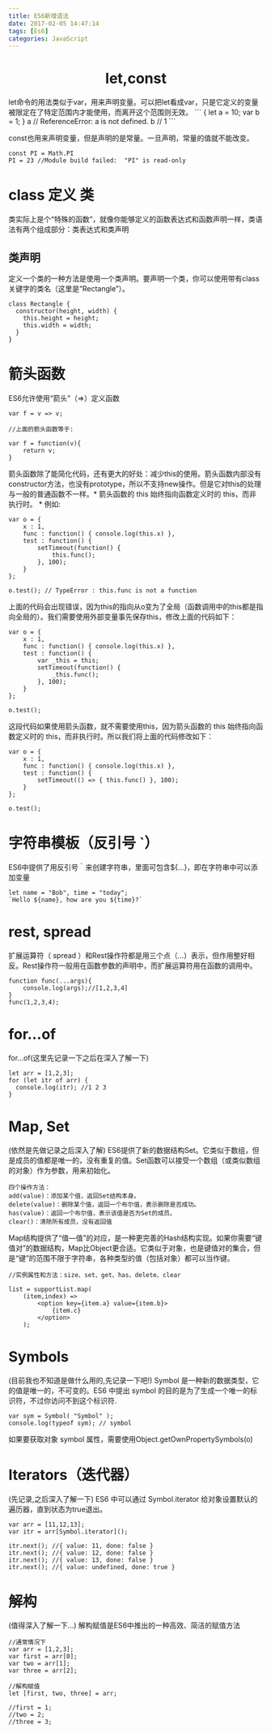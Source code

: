 ```yaml
---
title: ES6新增语法
date: 2017-02-05 14:47:14
tags: [Es6]
categories: JavaScript
---
```

<center> 

# let,const # 
</center>
<!-- more -->
let命令的用法类似于var，用来声明变量。可以把let看成var，只是它定义的变量被限定在了特定范围内才能使用，而离开这个范围则无效。
```
{
  let a = 10;
  var b = 1;
}
a // ReferenceError: a is not defined.
b // 1
```

const也用来声明变量，但是声明的是常量。一旦声明，常量的值就不能改变。
```
const PI = Math.PI
PI = 23 //Module build failed:  "PI" is read-only
```
# class 定义 类 #
类实际上是个“特殊的函数”，就像你能够定义的函数表达式和函数声明一样，类语法有两个组成部分：类表达式和类声明

## 类声明 ##
定义一个类的一种方法是使用一个类声明。要声明一个类，你可以使用带有class关键字的类名（这里是“Rectangle”）。
```
class Rectangle {
  constructor(height, width) {
    this.height = height;
    this.width = width;
  }
}
```
# 箭头函数 #
ES6允许使用“箭头”（=>）定义函数
```
var f = v => v;

//上面的箭头函数等于:

var f = function(v){
    return v;
}
```
箭头函数除了能简化代码，还有更大的好处：减少this的使用。箭头函数内部没有constructor方法，也没有prototype，所以不支持new操作。但是它对this的处理与一般的普通函数不一样。* 箭头函数的 this 始终指向函数定义时的 this，而非执行时。 *
例如:
```
var o = {
    x : 1,
    func : function() { console.log(this.x) },
    test : function() {
        setTimeout(function() {
            this.func();
        }, 100);
    }
};

o.test(); // TypeError : this.func is not a function
```
上面的代码会出现错误，因为this的指向从o变为了全局（函数调用中的this都是指向全局的）。我们需要使用外部变量事先保存this，修改上面的代码如下：
```
var o = {
    x : 1,
    func : function() { console.log(this.x) },
    test : function() {
        var _this = this;
        setTimeout(function() {
            _this.func();
        }, 100);
    }
};

o.test();
```
这段代码如果使用箭头函数，就不需要使用this，因为箭头函数的 this 始终指向函数定义时的 this，而非执行时。所以我们将上面的代码修改如下：
```
var o = {
    x : 1,
    func : function() { console.log(this.x) },
    test : function() {
        setTimeout(() => { this.func() }, 100);
    }
};

o.test();
```

# 字符串模板（反引号 `） #
ES6中提供了用反引号｀来创建字符串，里面可包含${…}，即在字符串中可以添加变量
```
let name = "Bob", time = "today";
`Hello ${name}, how are you ${time}?`
```

# rest, spread #
扩展运算符（ spread ）和Rest操作符都是用三个点（…）表示，但作用整好相反。Rest操作符一般用在函数参数的声明中，而扩展运算符用在函数的调用中。
```
function func(...args){
    console.log(args);//[1,2,3,4]
}
func(1,2,3,4);
```
# for…of #
for...of(这里先记录一下之后在深入了解一下)
```
let arr = [1,2,3];
for (let itr of arr) {
  console.log(itr); //1 2 3
}
```

# Map, Set #
(依然是先做记录之后深入了解)
ES6提供了新的数据结构Set。它类似于数组，但是成员的值都是唯一的，没有重复的值。Set函数可以接受一个数组（或类似数组的对象）作为参数，用来初始化。
```
四个操作方法：
add(value)：添加某个值，返回Set结构本身。
delete(value)：删除某个值，返回一个布尔值，表示删除是否成功。
has(value)：返回一个布尔值，表示该值是否为Set的成员。
clear()：清除所有成员，没有返回值
```

Map结构提供了“值—值”的对应，是一种更完善的Hash结构实现。如果你需要“键值对”的数据结构，Map比Object更合适。它类似于对象，也是键值对的集合，但是“键”的范围不限于字符串，各种类型的值（包括对象）都可以当作键。

```
//实例属性和方法：size、set、get、has、delete、clear

list = supportList.map(
    (item,index) =>
        <option key={item.a} value={item.b}>
            {item.c}
        </option>
    );
```

# Symbols #
(目前我也不知道是做什么用的,先记录一下吧!)
Symbol 是一种新的数据类型，它的值是唯一的，不可变的。ES6 中提出 symbol 的目的是为了生成一个唯一的标识符，不过你访问不到这个标识符.
```
var sym = Symbol( "Symbol" );
console.log(typeof sym); // symbol
```
如果要获取对象 symbol 属性，需要使用Object.getOwnPropertySymbols(o)

# Iterators（迭代器） #
(先记录,之后深入了解一下)
ES6 中可以通过 Symbol.iterator 给对象设置默认的遍历器，直到状态为true退出。
```
var arr = [11,12,13];
var itr = arr[Symbol.iterator]();

itr.next(); //{ value: 11, done: false }
itr.next(); //{ value: 12, done: false }
itr.next(); //{ value: 13, done: false }
itr.next(); //{ value: undefined, done: true }
```
# 解构 #
(值得深入了解一下...)
解构赋值是ES6中推出的一种高效、简洁的赋值方法
```
//通常情况下
var arr = [1,2,3];
var first = arr[0];
var two = arr[1];
var three = arr[2];

//解构赋值
let [first, two, three] = arr;

//first = 1;
//two = 2;
//three = 3;
```